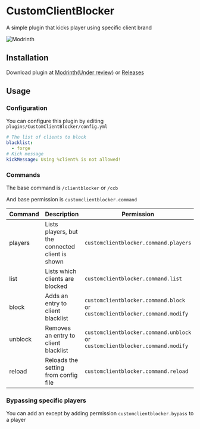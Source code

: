 # CustomClientBlocker

A simple plugin that kicks player using specific client brand

![Modrinth](https://img.shields.io/modrinth/dt/xsOXeDko?logo=modrinth&label=Modrinth)

## Installation

Download plugin at [Modrinth(Under review)](https://modrinth.com/plugin/custom-client-blocker) or [Releases](https://github.com/pikokr/CustomClientBlocker/releases)

## Usage

### Configuration

You can configure this plugin by editing `plugins/CustomClientBlocker/config.yml`

```yaml
# The list of clients to block
blacklist:
  - forge
# Kick message
kickMessage: Using %client% is not allowed!
```

### Commands

The base command is `/clientblocker` or `/ccb`

And base permission is `customclientblocker.command`

| Command | Description                                      | Permission                                                                     |
|---------|--------------------------------------------------|--------------------------------------------------------------------------------|
| players | Lists players, but the connected client is shown | `customclientblocker.command.players`                                          |
| list    | Lists which clients are blocked                  | `customclientblocker.command.list`                                             |
| block   | Adds an entry to client blacklist                | `customclientblocker.command.block` or `customclientblocker.command.modify`    |
| unblock | Removes an entry to client blacklist             | `customclientblocker.command.unblock`  or `customclientblocker.command.modify` |
| reload  | Reloads the setting from config file             | `customclientblocker.command.reload`                                           |

### Bypassing specific players

You can add an except by adding permission `customclientblocker.bypass` to a player
